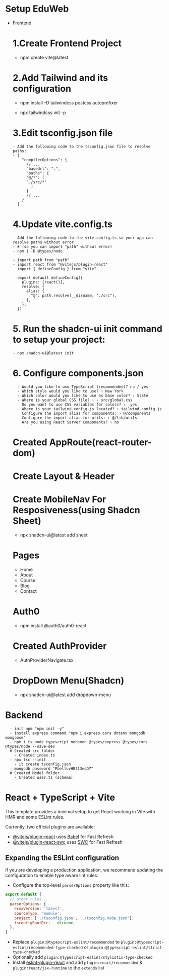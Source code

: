 # Setup EduWeb
  - Frontend
    # 1.Create Frontend Project
      - npm create vite@latest
    # 2.Add Tailwind and its configuration
      - npm install -D tailwindcss postcss autoprefixer

      - npx tailwindcss init -p
    # 3.Edit tsconfig.json file
        - Add the following code to the tsconfig.json file to resolve paths:
        - {
            "compilerOptions": {
              // ...
              "baseUrl": ".",
              "paths": {
              "@/*": [
              "./src/*"
                ]
              }
              // ...
            }
          }
    # 4.Update vite.config.ts
        - Add the following code to the vite.config.ts so your app can resolve paths without error
        - # (so you can import "path" without error)
        - npm i -D @types/node

        - import path from "path"
        - import react from "@vitejs/plugin-react"
          import { defineConfig } from "vite"

          export default defineConfig({
            plugins: [react()],
            resolve: {
              alias: {
                "@": path.resolve(__dirname, "./src"),
              },
            },
          })
    # 5. Run the shadcn-ui init command to setup  your project:
        - npx shadcn-ui@latest init

    # 6. Configure components.json
          - Would you like to use TypeScript (recommended)? no / yes
          - Which style would you like to use? › New York
          - Which color would you like to use as base color? › Slate
          - Where is your global CSS file? › › src/global.css
            Do you want to use CSS variables for colors? ›  yes
            Where is your tailwind.config.js located? › tailwind.config.js
            Configure the import alias for components: › @/components
            Configure the import alias for utils: › @/lib/utils
            Are you using React Server Components? › no 

    # Created AppRoute(react-router-dom)
    # Create Layout & Header
    # Create MobileNav For Resposiveness(using Shadcn Sheet)
      - npx shadcn-ui@latest add sheet
    # Pages
      - Home
      - About 
      - Course
      - Blog
      - Contact 
    # Auth0
      - npm install @auth0/auth0-react
    # Created AuthProvider
      - AuthProviderNavigate.tsx
    # DropDown Menu(Shadcn) 
      - npx shadcn-ui@latest add dropdown-menu

      
  # Backend
      - init npm "npm init -y"
      - install express command "npm i express cors dotenv mongodb mongoose"
      - npm i ts-node typescript nodemon @types/express @types/cors @types/node --save-dev
      # Created src folder
        - Created index.ts
      - npx tsc --init
        - it create tsconfig.json
      - mongodb password "PbelluvHBt13eqD7"
      # Created Model folder
        - Created user.ts (schema)







# React + TypeScript + Vite

This template provides a minimal setup to get React working in Vite with HMR and some ESLint rules.

Currently, two official plugins are available:

- [@vitejs/plugin-react](https://github.com/vitejs/vite-plugin-react/blob/main/packages/plugin-react/README.md) uses [Babel](https://babeljs.io/) for Fast Refresh
- [@vitejs/plugin-react-swc](https://github.com/vitejs/vite-plugin-react-swc) uses [SWC](https://swc.rs/) for Fast Refresh

## Expanding the ESLint configuration

If you are developing a production application, we recommend updating the configuration to enable type aware lint rules:

- Configure the top-level `parserOptions` property like this:

```js
export default {
  // other rules...
  parserOptions: {
    ecmaVersion: 'latest',
    sourceType: 'module',
    project: ['./tsconfig.json', './tsconfig.node.json'],
    tsconfigRootDir: __dirname,
  },
}
```

- Replace `plugin:@typescript-eslint/recommended` to `plugin:@typescript-eslint/recommended-type-checked` or `plugin:@typescript-eslint/strict-type-checked`
- Optionally add `plugin:@typescript-eslint/stylistic-type-checked`
- Install [eslint-plugin-react](https://github.com/jsx-eslint/eslint-plugin-react) and add `plugin:react/recommended` & `plugin:react/jsx-runtime` to the `extends` list

